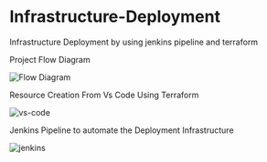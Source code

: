 # Infrastructure-Deployment
Infrastructure Deployment by using jenkins pipeline and terraform

Project Flow Diagram

![Flow Diagram](https://github.com/samleti-balaji/Infrastructure-Deployment/assets/117742347/52ccbe70-e848-411d-9e72-90be7f69b587)

Resource Creation From Vs Code Using Terraform

![vs-code](https://github.com/samleti-balaji/Infrastructure-Deployment/assets/117742347/6816d9e3-2436-4515-a7f9-30b036b2df50)

Jenkins Pipeline to automate the Deployment Infrastructure

![jenkins](https://github.com/samleti-balaji/Infrastructure-Deployment/assets/117742347/d5999827-a5a4-444d-9990-c5e71a7eb928)

